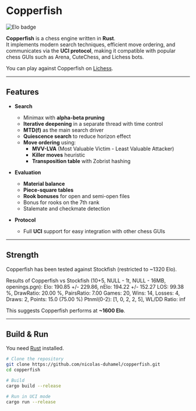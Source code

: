 # Copperfish

![Elo badge](https://img.shields.io/badge/Elo~1600-blue?style=flat-square)

**Copperfish** is a chess engine written in **Rust**.  
It implements modern search techniques, efficient move ordering, and communicates via the **UCI protocol**, making it compatible with popular chess GUIs such as Arena, CuteChess, and Lichess bots.

You can play against Copperfish on [Lichess](https://lichess.org/@/crabfish-bot).

---

## Features

- **Search**
  - Minimax with **alpha-beta pruning**
  - **Iterative deepening** in a separate thread with time control
  - **MTD(f)** as the main search driver
  - **Quiescence search** to reduce horizon effect
  - **Move ordering** using:
    - **MVV-LVA** (Most Valuable Victim - Least Valuable Attacker)
    - **Killer moves** heuristic
    - **Transposition table** with Zobrist hashing

- **Evaluation**
  - **Material balance**
  - **Piece-square tables**
  - **Rook bonuses** for open and semi-open files
  - Bonus for rooks on the 7th rank
  - Stalemate and checkmate detection

- **Protocol**
  - Full **UCI** support for easy integration with other chess GUIs

---

## Strength

Copperfish has been tested against Stockfish (restricted to ~1320 Elo).  

Results of Copperfish vs Stockfish (10+5, NULL - 1t, NULL - 16MB, openings.pgn):
Elo: 190.85 +/- 229.86, nElo: 194.22 +/- 152.27
LOS: 99.38 %, DrawRatio: 20.00 %, PairsRatio: 7.00
Games: 20, Wins: 14, Losses: 4, Draws: 2, Points: 15.0 (75.00 %)
Ptnml(0-2): [1, 0, 2, 2, 5], WL/DD Ratio: inf

This suggests Copperfish performs at **~1600 Elo**.  

---

## Build & Run

You need [Rust](https://www.rust-lang.org/tools/install) installed.

```bash
# Clone the repository
git clone https://github.com/nicolas-duhamel/copperfish.git
cd copperfish

# Build
cargo build --release

# Run in UCI mode
cargo run --release
```